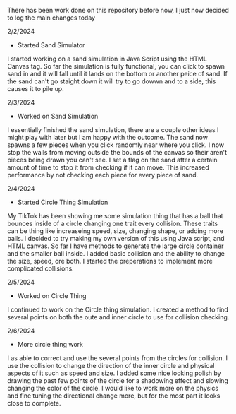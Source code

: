 There has been work done on this repository before now, I just now decided to log the main changes today

2/2/2024
- Started Sand Simulator

I started working on a sand simulation in Java Script using the HTML Canvas tag.
So far the simulation is fully functional, you can click to spawn sand in and it will fall until it lands on the bottom or another peice of sand.
If the sand can't go staight down it will try to go dowwn and to a side, this causes it to pile up.

2/3/2024
- Worked on Sand Simulation

I essentially finished the sand simulation, there are a couple other ideas I might play with later but I am happy with the outcome.
The sand now spawns a few pieces when you click randomly near where you click.
I now stop the walls from moving outside the bounds of the canvas so their aren't pieces being drawn you can't see.
I set a flag on the sand after a certain amount of time to stop it from checking if it can move. This increased performance by not checking each piece for every piece of sand.

2/4/2024
- Started Circle Thing Simulation

My TikTok has been showing me some simulation thing that has a ball that bounces inside of a circle changing one trait every collision. 
These traits can be thing like increaseing speed, size, changing shape, or adding more balls.
I decided to try making my own version of this using Java script, and HTML canvas.
So far I have methods to generate the large circle container and the smaller ball inside.
I added basic collision and the ability to change the size, speed, ore both.
I started the preperations to implement more complicated collisions.

2/5/2024
- Worked on Circle Thing

I continued to work on the Circle thing simulation. 
I created a method to find several points on both the oute and inner circle to use for collision checking.

2/6/2024
- More circle thing work

I as able to correct and use the several points from the circles for collision.
I use the collision to change the direction of the inner circle and physical aspects of it such as speed and size.
I added some nice looking polish by drawing the past few points of the circle for a shadowing effect and slowing changing the color of the circle.
I would like to work more on the physics and fine tuning the directional change more, but for the most part it looks close to complete.
